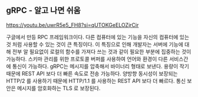 ## gRPC - 알고 나면 쉬움

https://youtu.be/uwrR5e5_FH8?si=qUTOKGeELOZjrCir

구글에서 만등 RPC 프레임워크이다.
다른 컴퓨터에 있는 기능을 자신의 컴퓨터에 있는 것 처럼 사용할 수 있는 것이 큰 특징이다. 이 특징으로 인해 개발자는 서버에 기능에 대해 전부 알 필요없이 로컬의 함수를 가져다 쓰는 것과 같이 필요한 부분에 집중하는 것이 가능하다. 스키마 관리를 위한 프로토콜 버퍼를 사용하여 언어와 환경이 다른 서비스간에 통신이 가능하다. gRPC는 메시지를 압축해서 바이너리 형태로 보낸다. 용량이 작기 때문에 REST API 보다 더 빠른 속도로 전송 가능하다. 양방향 동시성이 보장되는 HTTP/2 를 사용하기 때문에 HTTP/1.1 를 사용하는 REST API 보다 더 빠르다. 통신 보안은 메시지를 암호화하는 TLS 로 보장된다.


